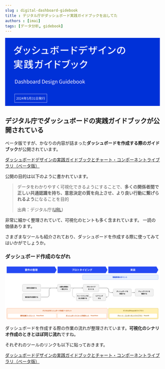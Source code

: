 ```yaml
---
slug : digital-dashboard-gidebook
title : デジタル庁がダッシュボード実践ガイドブックを出してた
authors : [imai]
tags: [データ分析, gidebook]
---
```


![TOP画像](top.png)

## デジタル庁でダッシュボードの実践ガイドブックが公開されている

ベータ版ですが、かなりの内容が詰まった**ダッシュボードを作成する際のガイドブック**が公開されています。

[ダッシュボードデザインの実践ガイドブックとチャート・コンポーネントライブラリ（ベータ版）](https://www.digital.go.jp/resources/dashboard-guidebook)

公開の目的は以下のように書かれています。

<!-- truncate -->

>データをわかりやすく可視化できるようにすることで、**多くの関係者間で正しい共通認識を持ち、意思決定の質を向上させ、より良い行動に繋げられるよう**になることを目的
>
> 出典：デジタル庁([URL](https://www.digital.go.jp/resources/dashboard-guidebook))

非常に細かく整理されていて、可視化のヒントも多く含まれています。
一読の価値あります。

さまざまなツールも紹介されており、ダッシュボードを作成する際に使ってみてはいかがでしょうか。

### ダッシュボード作成のながれ

![ダッシュボード作成の流れ](dashbord-flow.png)

ダッシュボードを作成する際の作業の流れが整理されています。**可視化のシナリオ作成のときとほぼ同じ流れ**ですね。

それぞれのツールのリンクも以下に貼っておきます。

[ダッシュボードデザインの実践ガイドブックとチャート・コンポーネントライブラリ（ベータ版）](https://www.digital.go.jp/resources/dashboard-guidebook#download)

